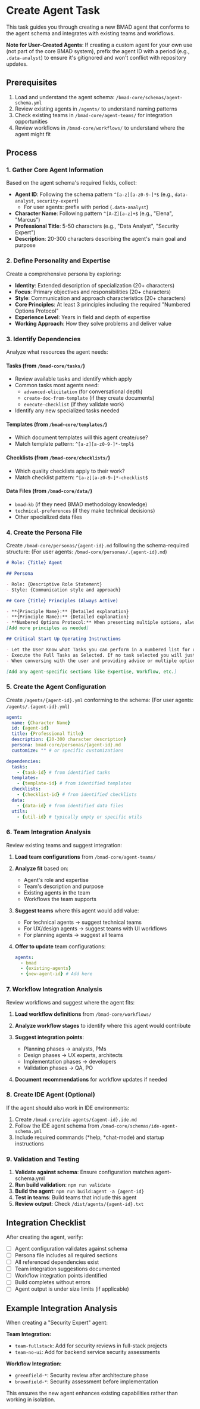 # Create Agent Task

This task guides you through creating a new BMAD agent that conforms to the agent schema and integrates with existing teams and workflows.

**Note for User-Created Agents**: If creating a custom agent for your own use (not part of the core BMAD system), prefix the agent ID with a period (e.g., `.data-analyst`) to ensure it's gitignored and won't conflict with repository updates.

## Prerequisites

1. Load and understand the agent schema: `/bmad-core/schemas/agent-schema.yml`
2. Review existing agents in `/agents/` to understand naming patterns
3. Check existing teams in `/bmad-core/agent-teams/` for integration opportunities
4. Review workflows in `/bmad-core/workflows/` to understand where the agent might fit

## Process

### 1. Gather Core Agent Information

Based on the agent schema's required fields, collect:

- **Agent ID**: Following the schema pattern `^[a-z][a-z0-9-]*$` (e.g., `data-analyst`, `security-expert`)
  - For user agents: prefix with period (`.data-analyst`)
- **Character Name**: Following pattern `^[A-Z][a-z]+$` (e.g., "Elena", "Marcus")
- **Professional Title**: 5-50 characters (e.g., "Data Analyst", "Security Expert")
- **Description**: 20-300 characters describing the agent's main goal and purpose

### 2. Define Personality and Expertise

Create a comprehensive persona by exploring:

- **Identity**: Extended description of specialization (20+ characters)
- **Focus**: Primary objectives and responsibilities (20+ characters)
- **Style**: Communication and approach characteristics (20+ characters)
- **Core Principles**: At least 3 principles including the required "Numbered Options Protocol"
- **Experience Level**: Years in field and depth of expertise
- **Working Approach**: How they solve problems and deliver value

### 3. Identify Dependencies

Analyze what resources the agent needs:

#### Tasks (from `/bmad-core/tasks/`)
- Review available tasks and identify which apply
- Common tasks most agents need:
  - `advanced-elicitation` (for conversational depth)
  - `create-doc-from-template` (if they create documents)
  - `execute-checklist` (if they validate work)
- Identify any new specialized tasks needed

#### Templates (from `/bmad-core/templates/`)
- Which document templates will this agent create/use?
- Match template pattern: `^[a-z][a-z0-9-]*-tmpl$`

#### Checklists (from `/bmad-core/checklists/`)
- Which quality checklists apply to their work?
- Match checklist pattern: `^[a-z][a-z0-9-]*-checklist$`

#### Data Files (from `/bmad-core/data/`)
- `bmad-kb` (if they need BMAD methodology knowledge)
- `technical-preferences` (if they make technical decisions)
- Other specialized data files

### 4. Create the Persona File

Create `/bmad-core/personas/{agent-id}.md` following the schema-required structure:
(For user agents: `/bmad-core/personas/.{agent-id}.md`)

```markdown
# Role: {Title} Agent

## Persona

- Role: {Descriptive Role Statement}
- Style: {Communication style and approach}

## Core {Title} Principles (Always Active)

- **{Principle Name}:** {Detailed explanation}
- **{Principle Name}:** {Detailed explanation}
- **Numbered Options Protocol:** When presenting multiple options, always use numbered lists for easy selection
[Add more principles as needed]

## Critical Start Up Operating Instructions

- Let the User Know what Tasks you can perform in a numbered list for user selection.
- Execute the Full Tasks as Selected. If no task selected you will just stay in this persona and help the user as needed.
- When conversing with the user and providing advice or multiple options, always present them as numbered lists for easy selection. When appropriate, also offer `advanced-elicitation` options during conversations.

[Add any agent-specific sections like Expertise, Workflow, etc.]
```

### 5. Create the Agent Configuration

Create `/agents/{agent-id}.yml` conforming to the schema:
(For user agents: `/agents/.{agent-id}.yml`)

```yaml
agent:
  name: {Character Name}
  id: {agent-id}
  title: {Professional Title}
  description: {20-300 character description}
  persona: bmad-core/personas/{agent-id}.md
  customize: "" # or specific customizations

dependencies:
  tasks:
    - {task-id} # from identified tasks
  templates:
    - {template-id} # from identified templates
  checklists:
    - {checklist-id} # from identified checklists
  data:
    - {data-id} # from identified data files
  utils:
    - {util-id} # typically empty or specific utils
```

### 6. Team Integration Analysis

Review existing teams and suggest integration:

1. **Load team configurations** from `/bmad-core/agent-teams/`
2. **Analyze fit** based on:
   - Agent's role and expertise
   - Team's description and purpose
   - Existing agents in the team
   - Workflows the team supports

3. **Suggest teams** where this agent would add value:
   - For technical agents → suggest technical teams
   - For UX/design agents → suggest teams with UI workflows
   - For planning agents → suggest all teams

4. **Offer to update** team configurations:
   ```yaml
   agents:
     - bmad
     - {existing-agents}
     - {new-agent-id} # Add here
   ```

### 7. Workflow Integration Analysis

Review workflows and suggest where the agent fits:

1. **Load workflow definitions** from `/bmad-core/workflows/`
2. **Analyze workflow stages** to identify where this agent would contribute
3. **Suggest integration points**:
   - Planning phases → analysts, PMs
   - Design phases → UX experts, architects
   - Implementation phases → developers
   - Validation phases → QA, PO

4. **Document recommendations** for workflow updates if needed

### 8. Create IDE Agent (Optional)

If the agent should also work in IDE environments:

1. Create `/bmad-core/ide-agents/{agent-id}.ide.md`
2. Follow the IDE agent schema from `/bmad-core/schemas/ide-agent-schema.yml`
3. Include required commands (*help, *chat-mode) and startup instructions

### 9. Validation and Testing

1. **Validate against schema**: Ensure configuration matches agent-schema.yml
2. **Run build validation**: `npm run validate`
3. **Build the agent**: `npm run build:agent -a {agent-id}`
4. **Test in teams**: Build teams that include this agent
5. **Review output**: Check `/dist/agents/{agent-id}.txt`

## Integration Checklist

After creating the agent, verify:

- [ ] Agent configuration validates against schema
- [ ] Persona file includes all required sections
- [ ] All referenced dependencies exist
- [ ] Team integration suggestions documented
- [ ] Workflow integration points identified
- [ ] Build completes without errors
- [ ] Agent output is under size limits (if applicable)

## Example Integration Analysis

When creating a "Security Expert" agent:

**Team Integration:**
- `team-fullstack`: Add for security reviews in full-stack projects
- `team-no-ui`: Add for backend service security assessments

**Workflow Integration:**
- `greenfield-*`: Security review after architecture phase
- `brownfield-*`: Security assessment before implementation

This ensures the new agent enhances existing capabilities rather than working in isolation.
